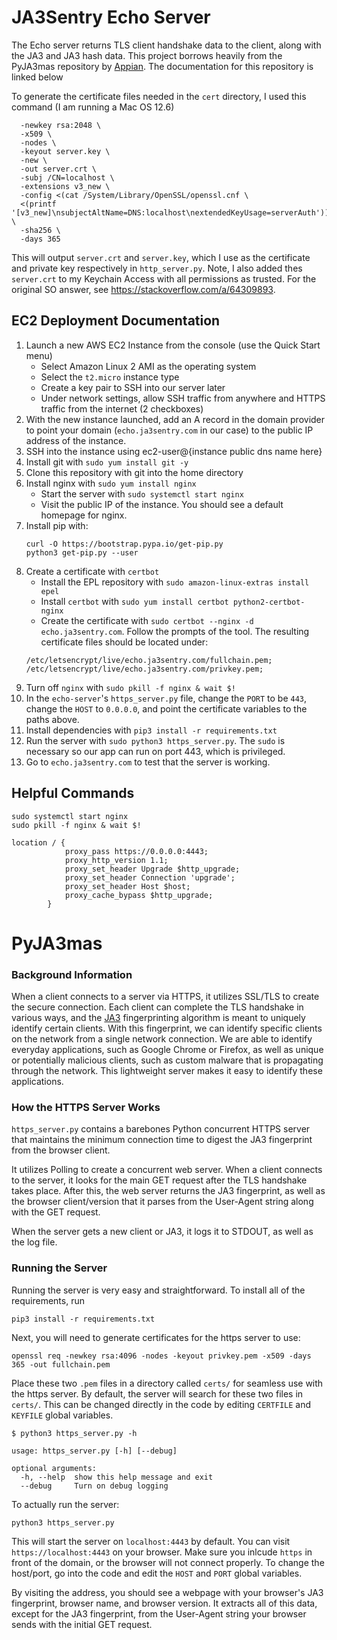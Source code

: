 # JA3Sentry Echo Server

The Echo server returns TLS client handshake data to the client, along with the JA3 and JA3 hash data. This project borrows heavily from the PyJA3mas repository by [Appian](https://github.com/appian/pyja3mas). The documentation for this repository is linked below

To generate the certificate files needed in the `cert` directory, I used this command (I am running a Mac OS 12.6)

```openssl req \
  -newkey rsa:2048 \
  -x509 \
  -nodes \
  -keyout server.key \
  -new \
  -out server.crt \
  -subj /CN=localhost \
  -extensions v3_new \
  -config <(cat /System/Library/OpenSSL/openssl.cnf \
  <(printf '[v3_new]\nsubjectAltName=DNS:localhost\nextendedKeyUsage=serverAuth')) \
  -sha256 \
  -days 365
```

This will output `server.crt` and `server.key`, which I use as the certificate and private key respectively in `http_server.py`. Note, I also added thes `server.crt` to my Keychain Access with all permissions as trusted. For the original SO answer, see https://stackoverflow.com/a/64309893.

## EC2 Deployment Documentation

1. Launch a new AWS EC2 Instance from the console (use the Quick Start menu)
    - Select Amazon Linux 2 AMI as the operating system
    - Select the `t2.micro` instance type
    - Create a key pair to SSH into our server later
    - Under network settings, allow SSH traffic from anywhere and HTTPS traffic from the internet (2 checkboxes)
2. With the new instance launched, add an A record in the domain provider to point your domain (`echo.ja3sentry.com` in our case) to the public IP address of the instance.
3. SSH into the instance using ec2-user@{instance public dns name here}
4. Install git with `sudo yum install git -y`
5. Clone this repository with git into the home directory
6. Install nginx with `sudo yum install nginx`
    - Start the server with `sudo systemctl start nginx`
    - Visit the public IP of the instance. You should see a default homepage for nginx.
7. Install pip with:
    ```
    curl -O https://bootstrap.pypa.io/get-pip.py
    python3 get-pip.py --user
    ```
8. Create a certificate with `certbot`
    - Install the EPL repository with `sudo amazon-linux-extras install epel`
    - Install `certbot` with `sudo yum install certbot python2-certbot-nginx`
    - Create the certificate with `sudo certbot --nginx -d echo.ja3sentry.com`. Follow the prompts of the tool. The resulting certificate files should be located under:
    ```
    /etc/letsencrypt/live/echo.ja3sentry.com/fullchain.pem;
    /etc/letsencrypt/live/echo.ja3sentry.com/privkey.pem;
    ```
9. Turn off `nginx` with `sudo pkill -f nginx & wait $!`
10. In the `echo-server`'s `https_server.py` file, change the `PORT` to be `443`, change the `HOST` to `0.0.0.0`, and point the certificate variables to the paths above.
11. Install dependencies with `pip3 install -r requirements.txt`
12. Run the server with `sudo python3 https_server.py`. The `sudo` is necessary so our app can run on port 443, which is privileged.
13. Go to `echo.ja3sentry.com` to test that the server is working.

## Helpful Commands
```
sudo systemctl start nginx
sudo pkill -f nginx & wait $!

location / {
            proxy_pass https://0.0.0.0:4443;
            proxy_http_version 1.1;
            proxy_set_header Upgrade $http_upgrade;
            proxy_set_header Connection 'upgrade';
            proxy_set_header Host $host;
            proxy_cache_bypass $http_upgrade;
        }
```

# PyJA3mas

### Background Information

When a client connects to a server via HTTPS, it utilizes SSL/TLS to create the secure connection. Each client can complete the TLS handshake in various ways, and the [JA3](https://github.com/salesforce/ja3) fingerprinting algorithm is meant to uniquely identify certain clients. With this fingerprint, we can identify specific clients on the network from a single network connection. We are able to identify everyday applications, such as Google Chrome or Firefox, as well as unique or potentially malicious clients, such as custom malware that is propagating through the network. This lightweight server makes it easy to identify these applications.

### How the HTTPS Server Works

`https_server.py` contains a barebones Python concurrent HTTPS server that maintains the minimum connection time to digest the JA3 fingerprint from the browser client.

It utilizes Polling to create a concurrent web server. When a client connects to the server, it looks for the main GET request after the TLS handshake takes place. After this, the web server returns the JA3 fingerprint, as well as the browser client/version that it parses from the User-Agent string along with the GET request.

When the server gets a new client or JA3, it logs it to STDOUT, as well as the log file.

### Running the Server

Running the server is very easy and straightforward. To install all of the requirements, run

```
pip3 install -r requirements.txt
```

Next, you will need to generate certificates for the https server to use:

```
openssl req -newkey rsa:4096 -nodes -keyout privkey.pem -x509 -days 365 -out fullchain.pem
```

Place these two `.pem` files in a directory called `certs/` for seamless use with the https server. By default, the server will search for these two files in `certs/`. This can be changed directly in the code by editing `CERTFILE` and `KEYFILE` global variables.

```
$ python3 https_server.py -h

usage: https_server.py [-h] [--debug]

optional arguments:
  -h, --help  show this help message and exit
  --debug     Turn on debug logging
```

To actually run the server:

```
python3 https_server.py
```

This will start the server on `localhost:4443` by default. You can visit `https://localhost:4443` on your browser. Make sure you inlcude `https` in front of the domain, or the browser will not connect properly. To change the host/port, go into the code and edit the `HOST` and `PORT` global variables.

By visiting the address, you should see a webpage with your browser's JA3 fingerprint, browser name, and browser version. It extracts all of this data, except for the JA3 fingerprint, from the User-Agent string your browser sends with the initial GET request.
